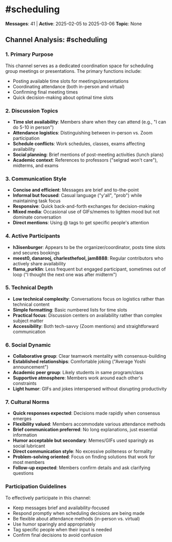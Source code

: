 # #scheduling

**Messages**: 41 | **Active**: 2025-02-05 to 2025-03-06
**Topic**: None

## Channel Analysis: #scheduling

### 1. **Primary Purpose**
This channel serves as a dedicated coordination space for scheduling group meetings or presentations. The primary functions include:
- Posting available time slots for meetings/presentations
- Coordinating attendance (both in-person and virtual)
- Confirming final meeting times
- Quick decision-making about optimal time slots

### 2. **Discussion Topics**
- **Time slot availability**: Members share when they can attend (e.g., "I can do 5-10 in person")
- **Attendance logistics**: Distinguishing between in-person vs. Zoom participation
- **Schedule conflicts**: Work schedules, classes, exams affecting availability
- **Social planning**: Brief mentions of post-meeting activities (lunch plans)
- **Academic context**: References to professors ("selgrad won't care"), midterms, and exams

### 3. **Communication Style**
- **Concise and efficient**: Messages are brief and to-the-point
- **Informal but focused**: Casual language ("y'all", "prob") while maintaining task focus
- **Responsive**: Quick back-and-forth exchanges for decision-making
- **Mixed media**: Occasional use of GIFs/memes to lighten mood but not dominate conversation
- **Direct mentions**: Using @ tags to get specific people's attention

### 4. **Active Participants**
- **h3isenburger**: Appears to be the organizer/coordinator, posts time slots and secures bookings
- **meest0, danarooj, charlesthefool, jam8888**: Regular contributors who actively share availability
- **flama_purklin**: Less frequent but engaged participant, sometimes out of loop ("I thought the next one was after midterm")

### 5. **Technical Depth**
- **Low technical complexity**: Conversations focus on logistics rather than technical content
- **Simple formatting**: Basic numbered lists for time slots
- **Practical focus**: Discussion centers on availability rather than complex subject matter
- **Accessibility**: Both tech-savvy (Zoom mentions) and straightforward communication

### 6. **Social Dynamic**
- **Collaborative group**: Clear teamwork mentality with consensus-building
- **Established relationships**: Comfortable joking ("Average Yoshi announcement")
- **Academic peer group**: Likely students in same program/class
- **Supportive atmosphere**: Members work around each other's constraints
- **Light humor**: GIFs and jokes interspersed without disrupting productivity

### 7. **Cultural Norms**
- **Quick responses expected**: Decisions made rapidly when consensus emerges
- **Flexibility valued**: Members accommodate various attendance methods
- **Brief communication preferred**: No long explanations, just essential information
- **Humor acceptable but secondary**: Memes/GIFs used sparingly as social lubricant
- **Direct communication style**: No excessive politeness or formality
- **Problem-solving oriented**: Focus on finding solutions that work for most members
- **Follow-up expected**: Members confirm details and ask clarifying questions

### Participation Guidelines
To effectively participate in this channel:
- Keep messages brief and availability-focused
- Respond promptly when scheduling decisions are being made
- Be flexible about attendance methods (in-person vs. virtual)
- Use humor sparingly and appropriately
- Tag specific people when their input is needed
- Confirm final decisions to avoid confusion